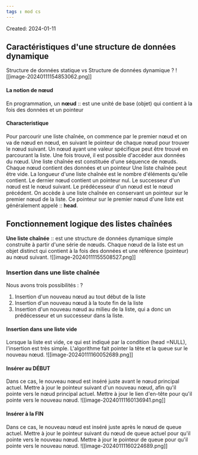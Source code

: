 ```yaml
---
tags : mod cs
---
```

Created: 2024-01-11

## Caractéristiques d'une structure de données dynamique
Structure de données statique vs Structure de données dynamique
?
![[image-20240111154853062.png]]

#### La notion de nœud 
En programmation, un **nœud** :: est une unité de base (objet) qui contient à la fois des données et un pointeur

#### Characteristique
Pour parcourir une liste chaînée, on commence par le premier nœud et on va de nœud en nœud, en suivant le pointeur de chaque nœud pour trouver le nœud suivant. 
Un nœud ayant une valeur spécifique peut être trouvé en parcourant la liste. 
Une fois trouvé, il est possible d'accéder aux données du nœud. 
Une liste chaînée est constituée d'une séquence de nœuds. 
Chaque nœud contient des données et un pointeur 
Une liste chaînée peut être vide. 
La longueur d'une liste chaînée est le nombre d'éléments qu'elle contient. 
Le dernier nœud contient un pointeur nul. 
Le successeur d'un nœud est le nœud suivant. 
Le prédécesseur d'un nœud est le nœud précédent. 
On accède à une liste chaînée en conservant un pointeur sur le premier nœud de la liste. 
Ce pointeur sur le premier nœud d'une liste est généralement appelé :: **head**.

## Fonctionnement logique des listes chaînées
**Une liste chaînée** :: est une structure de données dynamique simple construite à partir d'une série de nœuds. Chaque nœud de la liste est un objet distinct qui contient à la fois des données et une référence (pointeur) au nœud suivant.
![[image-20240111155508527.png]]

### Insertion dans une liste chaînée 
Nous avons trois possibilités : 
?
1. Insertion d'un nouveau nœud au tout début de la liste 
2. Insertion d'un nouveau nœud à la toute fin de la liste 
3. Insertion d'un nouveau nœud au milieu de la liste, qui a donc un prédécesseur et un successeur dans la liste.

#### Insertion dans une liste vide 
Lorsque la liste est vide, ce qui est indiqué par la condition (head =NULL), l'insertion est très simple. L'algorithme fait pointer la tête et la queue sur le nouveau nœud.
![[image-20240111160052689.png]]

#### Insérer au DÉBUT 
Dans ce cas, le nouveau nœud est inséré juste avant le nœud principal actuel. Mettre à jour le pointeur suivant d'un nouveau nœud, afin qu'il pointe vers le nœud principal actuel. Mettre à jour le lien d'en-tête pour qu'il pointe vers le nouveau nœud.
![[image-20240111160136941.png]]

#### Insérer à la FIN 
Dans ce cas, le nouveau nœud est inséré juste après le nœud de queue actuel. Mettre à jour le pointeur suivant du nœud de queue actuel pour qu'il pointe vers le nouveau nœud. Mettre à jour le pointeur de queue pour qu'il pointe vers le nouveau nœud.
![[image-20240111160224689.png]]

